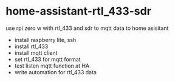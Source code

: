 # home-assistant-rtl_433-sdr
use rpi zero w with rtl_433 and sdr to mqtt data to home asisitant

- install raspberry lite, ssh
- install rtl_433
- install mqtt client
- set rtl_433 for mqtt format
- test listen mqtt function at HA
- write automation for rtl_433 data
